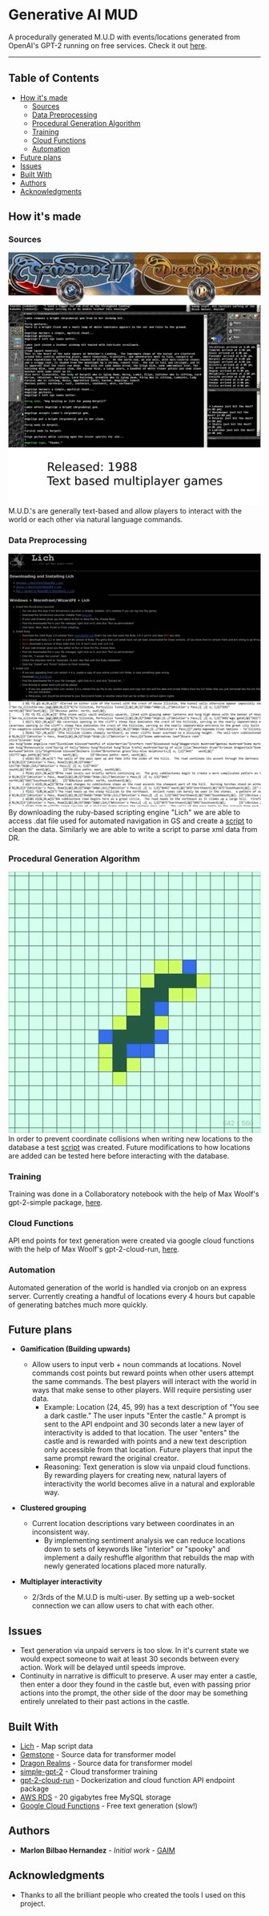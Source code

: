 # Generative AI MUD

A procedurally generated M.U.D with events/locations generated from OpenAI's GPT-2 running on free services. Check it out [here](https://www.sommerval.com/mud).

-----------
## Table of Contents

  - [How it's made](#how-its-made)
    - [Sources](#sources)
    - [Data Preprocessing](#data-preprocessing)
    - [Procedural Generation Algorithm](#procedural-generation-algorithm)
    - [Training](#training)
    - [Cloud Functions](#cloud-functions)
    - [Automation](#automation)
  - [Future plans](#future-plans)
  - [Issues](#issues)
  - [Built With](#built-with)
  - [Authors](#authors)
  - [Acknowledgments](#acknowledgments)

## How it's made

### Sources
![source images](Images/sources.jpg)  
M.U.D.'s are generally text-based and allow players to interact with the world or each other via natural language commands.

### Data Preprocessing
![lich](Images/lich.jpg)  
By downloading the ruby-based scripting engine "Lich" we are able to access .dat file used for automated navigation in GS and create a [script](https://github.com/marbilher/MUD_data_model/blob/master/raw_mapdb/parseMapDb.js) to clean the data. Similarly we are able to write a script to parse xml data from DR.

### Procedural Generation Algorithm
![procedural generation](Images/procedural.gif)  
In order to prevent coordinate collisions when writing new locations to the database a test [script](https://github.com/marbilher/build-xy-map/blob/master/src/App.js) was created. Future modifications to how locations are added can be tested here before interacting with the database.

### Training
Training was done in a Collaboratory notebook with the help of Max Woolf's gpt-2-simple package, [here](https://github.com/minimaxir/gpt-2-simple).

### Cloud Functions
API end points for text generation were created via google cloud functions with the help of Max Woolf's gpt-2-cloud-run, [here](https://github.com/minimaxir/gpt-2-cloud-run).

### Automation
Automated generation of the world is handled via cronjob on an express server. Currently creating a handful of locations every 4 hours but capable of generating batches much more quickly.

## Future plans
* **Gamification (Building upwards)**
  * Allow users to input verb + noun commands at locations. Novel commands cost points but reward points when other users attempt the same commands. The best players will interact with the world in ways that make sense to other players. Will require persisting user data.
    * Example: Location (24, 45, 99) has a text description of "You see a dark castle." The user inputs "Enter the castle." A prompt is sent to the API endpoint and 30 seconds later a new layer of interactivity is added to that location. The user "enters" the castle and is rewarded with points and a new text description only accessible from that location. Future players that input the same prompt reward the original creator.
    * Reasoning: Text generation is slow via unpaid cloud functions. By rewarding players for creating new, natural layers of interactivity the world becomes alive in a natural and explorable way.

* **Clustered grouping**
  * Current location descriptions vary between coordinates in an inconsistent way.
    * By implementing sentiment analysis we can reduce locations down to sets of keywords like "interior" or "spooky" and implement a daily reshuffle algorithm that rebuilds the map with newly generated locations placed more naturally.

* **Multiplayer interactivity**
    * 2/3rds of the M.U.D is multi-user. By setting up a web-socket connection we can allow users to chat with each other.

## Issues
  * Text generation via unpaid servers is too slow. In it's current state we would expect someone to wait at least 30 seconds between every action. Work will be delayed until speeds improve.
  * Continuity in narrative is difficult to preserve. A user may enter a castle, then enter a door they found in the castle but, even with passing prior actions into the prompt, the other side of the door may be something entirely unrelated to their past actions in the castle.

## Built With

* [Lich](https://lichproject.org/) - Map script data
* [Gemstone](https://www.play.net/gs4/) - Source data for transformer model
* [Dragon Realms](https://www.play.net/dr/) - Source data for transformer model
* [simple-gpt-2](https://github.com/minimaxir/gpt-2-simple) - Cloud transformer training
* [gpt-2-cloud-run](https://github.com/minimaxir/gpt-2-cloud-run) - Dockerization and cloud function API endpoint package
* [AWS RDS](https://aws.amazon.com/rds/) - 20 gigabytes free MySQL storage
* [Google Cloud Functions](https://cloud.google.com/functions) - Free text generation (slow!)


## Authors

* **Marlon Bilbao Hernandez** - *Initial work* - [GAIM](https://www.sommerval.com/mud)

## Acknowledgments

* Thanks to all the brilliant people who created the tools I used on this project.

